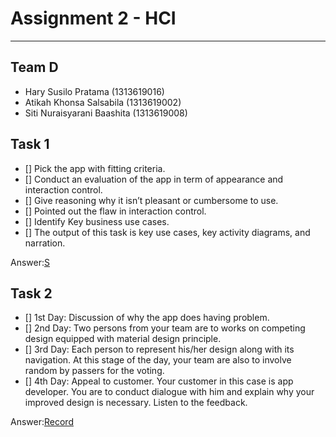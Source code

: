 # Assignment 2 - HCI
----------------------
## Team D ##
-	Hary Susilo Pratama 		(1313619016)
-	Atikah Khonsa Salsabila 	(1313619002)
-	Siti Nuraisyarani Baashita	 (1313619008)

## Task 1 ##
- [] Pick the app with fitting criteria.
- [] Conduct an evaluation of the app in term of appearance and interaction control.
- [] Give reasoning why it isn’t pleasant or cumbersome to use.
- [] Pointed out the flaw in interaction control.
- [] Identify Key business use cases.
- [] The output of this task is key use cases, key activity diagrams, and narration.

Answer:[S]()

## Task 2 ##
- [] 1st Day: Discussion of why the app does having problem.
- [] 2nd Day: Two persons from your team are to works on competing
design equipped with material design principle.
- [] 3rd Day: Each person to represent his/her design along with its
navigation. At this stage of the day, your team are also to involve
random by passers for the voting.
- [] 4th Day: Appeal to customer. Your customer in this case is app
    developer. You are to conduct dialogue with him and explain why your
improved design is necessary. Listen to the feedback.

Answer:[Record]()

